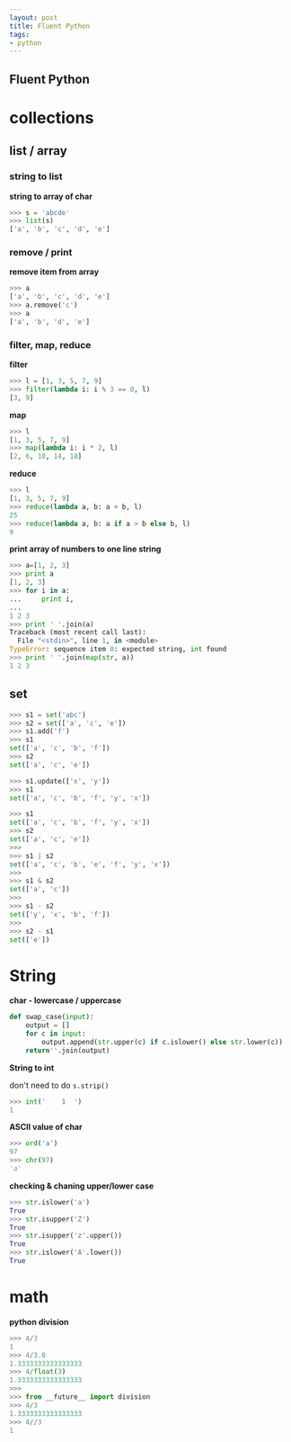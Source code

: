 ```yaml
---
layout: post 
title: Fluent Python 
tags:
- python
---
```


Fluent Python 
----

# collections

## list / array

### string to list 
**string to array of char**

```python
>>> s = 'abcde'
>>> list(s)
['a', 'b', 'c', 'd', 'e']
```

### remove / print
**remove item from array**

```python
>>> a
['a', 'b', 'c', 'd', 'e']
>>> a.remove('c')
>>> a
['a', 'b', 'd', 'e']
```

### filter, map, reduce

**filter**

```python
>>> l = [1, 3, 5, 7, 9]
>>> filter(lambda i: i % 3 == 0, l)
[3, 9]
```

**map**

```python
>>> l
[1, 3, 5, 7, 9]
>>> map(lambda i: i * 2, l)
[2, 6, 10, 14, 18]
```

**reduce**

```python
>>> l
[1, 3, 5, 7, 9]
>>> reduce(lambda a, b: a + b, l)
25
>>> reduce(lambda a, b: a if a > b else b, l)
9
```


**print array of numbers to one line string**

```python
>>> a=[1, 2, 3]
>>> print a
[1, 2, 3]
>>> for i in a:
...     print i,
... 
1 2 3
>>> print ' '.join(a)
Traceback (most recent call last):
  File "<stdin>", line 1, in <module>
TypeError: sequence item 0: expected string, int found
>>> print ' '.join(map(str, a))
1 2 3
```

## set
```python
>>> s1 = set('abc')
>>> s2 = set(['a', 'c', 'e'])
>>> s1.add('f')
>>> s1
set(['a', 'c', 'b', 'f'])
>>> s2
set(['a', 'c', 'e'])

>>> s1.update(['x', 'y'])
>>> s1
set(['a', 'c', 'b', 'f', 'y', 'x'])

>>> s1
set(['a', 'c', 'b', 'f', 'y', 'x'])
>>> s2
set(['a', 'c', 'e'])
>>> 
>>> s1 | s2
set(['a', 'c', 'b', 'e', 'f', 'y', 'x'])
>>> 
>>> s1 & s2
set(['a', 'c'])
>>> 
>>> s1 - s2
set(['y', 'x', 'b', 'f'])
>>> 
>>> s2 - s1
set(['e'])
```


# String

**char - lowercase / uppercase**

```python
def swap_case(input):
    output = []
    for c in input:
        output.append(str.upper(c) if c.islower() else str.lower(c))
    return''.join(output) 
```

**String to int**

don't need to do ```s.strip()```

```python
>>> int('    1  ')
1
```

**ASCII value of char**

```python
>>> ord('a')
97
>>> chr(97)
'a'
```

**checking & chaning upper/lower case**

```python
>>> str.islower('a')
True
>>> str.isupper('Z')
True
>>> str.isupper('z'.upper())
True
>>> str.islower('A'.lower())
True
```


# math

**python division**

```python
>>> 4/3
1
>>> 4/3.0
1.3333333333333333
>>> 4/float(3)
1.3333333333333333
>>> 
>>> from __future__ import division
>>> 4/3
1.3333333333333333
>>> 4//3
1
```
